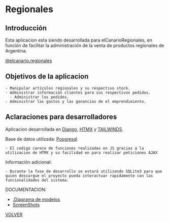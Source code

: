 # Regionales

## Introducción

Esta aplicacion esta siendo desarrollada para elCanarioRegionales, en función de facilitar la administración de la venta de productos regionales de Argentina.

[@elcanario.regionales](https://www.instagram.com/elcanario.regionales/)

## Objetivos de la aplicacion

    - Manipular artículos regionales y su respectivo stock.
    - Administrar información clientes para sus respectivos pedidos.
      - Administrar los pedidos.
    - Administrar las gastos y las ganancias de el emprendimiento.

## Aclaraciones para desarrolladores

Aplicacion desarrollada en [Django](https://www.djangoproject.com/), [HTMX](https://htmx.org/) y [TAILWINDS](https://tailwindcss.com/).

Base de datos utilizada: [Posgresql](https://www.postgresql.org/)

    - El codigo carece de funciones realizadas en JS gracias a la utilizacion de HTMX y su facilidad en para realizar peticiones AJAX 
  

Información adicional:

    - Durante la fase de desarrollo se estará utilizando SQLite3 para que quien descargue el proyecto pueda interactuar rapidamente con las funcionalidades del sistema.

DOCUMENTACION:

- [.Diagrama de modelos][modelos]
- [ScreenShots][screenshots]

[VOLVER][volver]

[volver]: /README.md
[modelos]: /DOCUMENTATION/diagram_models.mmd
[screenshots]: /DOCUMENTATION/images.md
